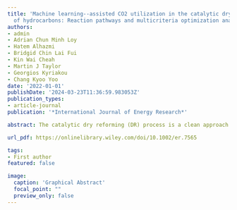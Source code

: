 ```yaml
---
title: 'Machine learning--assisted CO2 utilization in the catalytic dry reforming
  of hydrocarbons: Reaction pathways and multicriteria optimization analyses'
authors:
- admin
- Adrian Chun Minh Loy
- Hatem Alhazmi
- Bridgid Chin Lai Fui
- Kin Wai Cheah
- Martin J Taylor
- Georgios Kyriakou
- Chang Kyoo Yoo
date: '2022-01-01'
publishDate: '2024-03-23T11:36:59.983053Z'
publication_types:
- article-journal
publication: '*International Journal of Energy Research*'

abstract: The catalytic dry reforming (DR) process is a clean approach to transform CO2 into H2 and CO-rich synthetic gas that can be used for various energy applications such as Fischer–Tropsch fuels production. A novel framework is proposed to determine the optimum reaction configurations and reaction pathways for DR of C1-C4 hydrocarbons via a reaction mechanism generator (RMG). With the aid of machine learning, the variation of thermodynamic and microkinetic parameters based on different reaction temperatures, pressures, CH4/CO2 ratios and catalytic surface, Pt(111), and Ni(111), were successfully elucidated. As a result, a promising multicriteria decision-making process, TOPSIS, was employed to identify the optimum reaction configuration with the trade-off between H2 yield and CO2 reduction. Notably, the optimum conditions for the DR of C1 and C2 hydrocarbons were 800°C at 3 atm on Pt(111); whereas C3 and C4 hydrocarbons found favor at 800°C and 2 atm on Ni(111) to attain the highest H2 yield and CO2 conversion. Based on the RMG-Cat (first-principle microkinetic database), the energy profile of the most selective reaction pathway network for the DR of CH4 on Pt(111) at 3 atm and 800°C was deducted. The activation energy (Ea) for CH bond dissociation via dehydrogenation on the Pt(111) was found to be 0.60 eV, lower than that reported previously for Ni(111), Cu(111), and Co(111) surfaces. The most endothermic reaction of the CH4 reforming process was found to be C3H3* + H2O* ↔ OH* + C3H4 (218.74 kJ/mol).

url_pdf: https://onlinelibrary.wiley.com/doi/10.1002/er.7565

tags:
- First author
featured: false

image:
  caption: 'Graphical Abstract'
  focal_point: ""
  preview_only: false
---
```

